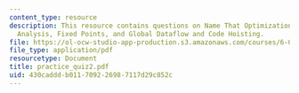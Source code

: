 ```yaml
---
content_type: resource
description: This resource contains questions on Name That Optimization, Dead Variable
  Analysis, Fixed Points, and Global Dataflow and Code Hoisting.
file: https://ol-ocw-studio-app-production.s3.amazonaws.com/courses/6-035-computer-language-engineering-sma-5502-fall-2005/430cadddb011709226987117d29c852c_practice_quiz2.pdf
file_type: application/pdf
resourcetype: Document
title: practice_quiz2.pdf
uid: 430caddd-b011-7092-2698-7117d29c852c
---
```

